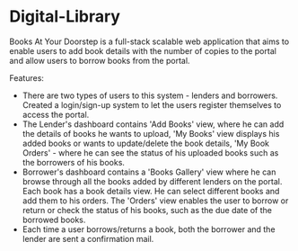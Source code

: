 # Digital-Library
Books At Your Doorstep is a full-stack scalable web application that aims to enable users to add book details with the number of copies to the portal and allow users to borrow books from the portal. 

Features:
* There are two types of users to this system - lenders and borrowers. Created a login/sign-up system to let the users register themselves to access the portal.
* The Lender's dashboard contains 'Add Books' view, where he can add the details of books he wants to upload, 'My Books' view displays his added books or wants to update/delete the book details, 'My Book Orders' - where he can see the status of his uploaded books such as the borrowers of his books. 
* Borrower's dashboard contains a 'Books Gallery' view where he can browse through all the books added by different lenders on the portal. Each book has a book details view. He can select different books and add them to his orders. The 'Orders' view enables the user to borrow or return or check the status of his books, such as the due date of the borrowed books. 
* Each time a user borrows/returns a book, both the borrower and the lender are sent a confirmation mail.
